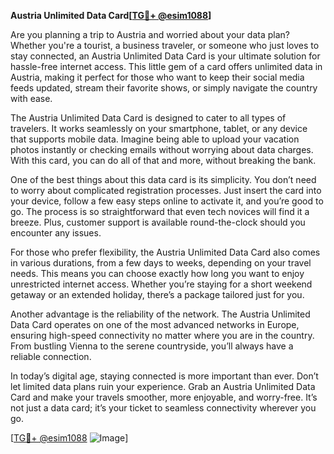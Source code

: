 **Austria Unlimited Data Card[[TG💪+ @esim1088](https://t.me/s/esim1088)]**

Are you planning a trip to Austria and worried about your data plan? Whether you're a tourist, a business traveler, or someone who just loves to stay connected, an Austria Unlimited Data Card is your ultimate solution for hassle-free internet access. This little gem of a card offers unlimited data in Austria, making it perfect for those who want to keep their social media feeds updated, stream their favorite shows, or simply navigate the country with ease.

The Austria Unlimited Data Card is designed to cater to all types of travelers. It works seamlessly on your smartphone, tablet, or any device that supports mobile data. Imagine being able to upload your vacation photos instantly or checking emails without worrying about data charges. With this card, you can do all of that and more, without breaking the bank.

One of the best things about this data card is its simplicity. You don’t need to worry about complicated registration processes. Just insert the card into your device, follow a few easy steps online to activate it, and you’re good to go. The process is so straightforward that even tech novices will find it a breeze. Plus, customer support is available round-the-clock should you encounter any issues.

For those who prefer flexibility, the Austria Unlimited Data Card also comes in various durations, from a few days to weeks, depending on your travel needs. This means you can choose exactly how long you want to enjoy unrestricted internet access. Whether you’re staying for a short weekend getaway or an extended holiday, there’s a package tailored just for you.

Another advantage is the reliability of the network. The Austria Unlimited Data Card operates on one of the most advanced networks in Europe, ensuring high-speed connectivity no matter where you are in the country. From bustling Vienna to the serene countryside, you’ll always have a reliable connection.

In today’s digital age, staying connected is more important than ever. Don’t let limited data plans ruin your experience. Grab an Austria Unlimited Data Card and make your travels smoother, more enjoyable, and worry-free. It’s not just a data card; it’s your ticket to seamless connectivity wherever you go.

[[TG💪+ @esim1088](https://t.me/s/esim1088) ![Image](https://i.postimg.cc/Y0z9fWf4/image.png)]